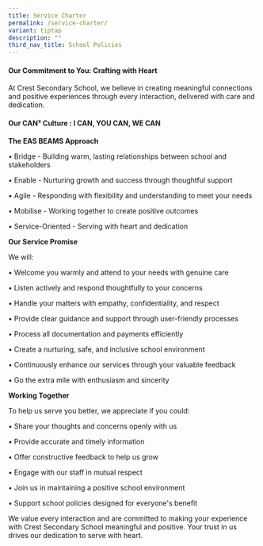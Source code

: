 ```yaml
---
title: Service Charter
permalink: /service-charter/
variant: tiptap
description: ""
third_nav_title: School Policies
---
```

<h4>Our Commitment to You: Crafting with Heart</h4>
<p>At Crest Secondary School, we believe in creating meaningful connections
and positive experiences through every interaction, delivered with care
and dedication.</p>
<h4>Our CAN³ Culture : I CAN, YOU CAN, WE CAN </h4>
<p><strong>The EAS BEAMS Approach</strong>
</p>
<p>• Bridge - Building warm, lasting relationships between school and stakeholders</p>
<p>• Enable - Nurturing growth and success through thoughtful support</p>
<p>• Agile - Responding with flexibility and understanding to meet your needs</p>
<p>• Mobilise - Working together to create positive outcomes</p>
<p>• Service-Oriented - Serving with heart and dedication</p>
<p><strong>Our Service Promise</strong>
</p>
<p>We will:</p>
<p>• Welcome you warmly and attend to your needs with genuine care</p>
<p>• Listen actively and respond thoughtfully to your concerns</p>
<p>• Handle your matters with empathy, confidentiality, and respect</p>
<p>• Provide clear guidance and support through user-friendly processes</p>
<p>• Process all documentation and payments efficiently</p>
<p>• Create a nurturing, safe, and inclusive school environment</p>
<p>• Continuously enhance our services through your valuable feedback</p>
<p>• Go the extra mile with enthusiasm and sincerity</p>
<p><strong>Working Together</strong>
</p>
<p>To help us serve you better, we appreciate if you could:</p>
<p>• Share your thoughts and concerns openly with us</p>
<p>• Provide accurate and timely information</p>
<p>• Offer constructive feedback to help us grow</p>
<p>• Engage with our staff in mutual respect</p>
<p>• Join us in maintaining a positive school environment</p>
<p>• Support school policies designed for everyone's benefit</p>
<p>We value every interaction and are committed to making your experience
with Crest Secondary School meaningful and positive. Your trust in us drives
our dedication to serve with heart.</p>